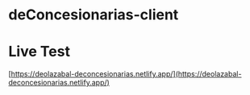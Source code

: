 # deConcesionarias-client

# Live Test
[https://deolazabal-deconcesionarias.netlify.app/](https://deolazabal-deconcesionarias.netlify.app/)
